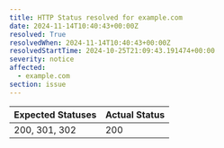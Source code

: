 ```yaml
---
title: HTTP Status resolved for example.com
date: 2024-11-14T10:40:43+00:00Z
resolved: True
resolvedWhen: 2024-11-14T10:40:43+00:00Z
resolvedStartTime: 2024-10-25T21:09:43.191474+00:00
severity: notice
affected:
  - example.com
section: issue
---
```


| Expected Statuses | Actual Status  |
|-------------------|----------------|
| 200, 301, 302 | 200 |
